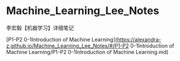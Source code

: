 # Machine_Learning_Lee_Notes
李宏毅【机器学习】详细笔记 

[P1-P2 0-1Introduction of Machine Learning](https://alexandra-z.github.io/Machine_Learning_Lee_Notes/#/P1-P2 0-1Introduction of Machine Learning/P1-P2 0-1Introduction of Machine Learning.md)

